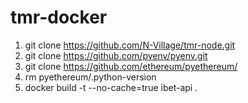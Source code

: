 # tmr-docker
1. git clone https://github.com/N-Village/tmr-node.git
2. git clone https://github.com/pyenv/pyenv.git
3. git clone https://github.com/ethereum/pyethereum/
4. rm pyethereum/.python-version
5. docker build -t --no-cache=true ibet-api .

